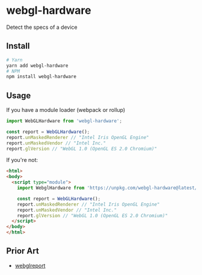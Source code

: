 webgl-hardware
==============

Detect the specs of a device

## Install
```bash
# Yarn
yarn add webgl-hardware
# NPM
npm install webgl-hardware
```

## Usage
If you have a module loader (webpack or rollup)
```js
import WebGLHardware from 'webgl-hardware';

const report = WebGLHardware();
report.unMaskedRenderer // "Intel Iris OpenGL Engine"
report.unMaskedVendor // "Intel Inc."
report.glVersion // "WebGL 1.0 (OpenGL ES 2.0 Chromium)"
```

If you're not:
```html
<html>
<body>
  <script type="module">
    import WebglHardware from 'https://unpkg.com/webgl-hardware@latest/index.js';

    const report = WebGLHardware();
    report.unMaskedRenderer // "Intel Iris OpenGL Engine"
    report.unMaskedVendor // "Intel Inc."
    report.glVersion // "WebGL 1.0 (OpenGL ES 2.0 Chromium)"
  </script>
</body>
</html>
```

## Prior Art
* [webglreport](https://github.com/AnalyticalGraphicsInc/webglreport)
